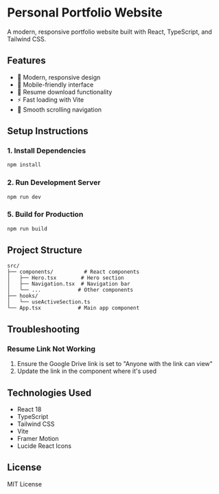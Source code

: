 # Personal Portfolio Website

A modern, responsive portfolio website built with React, TypeScript, and Tailwind CSS.

## Features

- 🎨 Modern, responsive design
- 📱 Mobile-friendly interface
- 📄 Resume download functionality
- ⚡ Fast loading with Vite
- 🎯 Smooth scrolling navigation

## Setup Instructions

### 1. Install Dependencies

```bash
npm install
```

### 2. Run Development Server

```bash
npm run dev
```

### 5. Build for Production

```bash
npm run build
```

## Project Structure

```
src/
├── components/          # React components
│   ├── Hero.tsx        # Hero section
│   ├── Navigation.tsx  # Navigation bar
│   └── ...            # Other components
├── hooks/
│   └── useActiveSection.ts
└── App.tsx            # Main app component
```

## Troubleshooting

### Resume Link Not Working

1. Ensure the Google Drive link is set to "Anyone with the link can view"
2. Update the link in the component where it's used

## Technologies Used

- React 18
- TypeScript
- Tailwind CSS
- Vite
- Framer Motion
- Lucide React Icons

## License

MIT License
